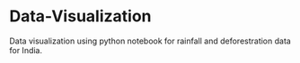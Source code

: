 # Data-Visualization
Data visualization using python notebook for rainfall and deforestration data for India.
